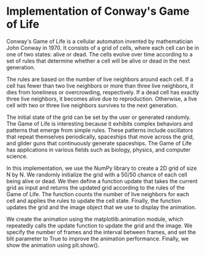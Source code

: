 # Implementation of Conway's Game of Life  

Conway's Game of Life is a cellular automaton invented by mathematician John Conway in 1970. It consists of a grid of cells, where each cell can be in one of two states: alive or dead. The cells evolve over time according to a set of rules that determine whether a cell will be alive or dead in the next generation.

The rules are based on the number of live neighbors around each cell. If a cell has fewer than two live neighbors or more than three live neighbors, it dies from loneliness or overcrowding, respectively. If a dead cell has exactly three live neighbors, it becomes alive due to reproduction. Otherwise, a live cell with two or three live neighbors survives to the next generation.

The initial state of the grid can be set by the user or generated randomly. The Game of Life is interesting because it exhibits complex behaviors and patterns that emerge from simple rules. These patterns include oscillators that repeat themselves periodically, spaceships that move across the grid, and glider guns that continuously generate spaceships. The Game of Life has applications in various fields such as biology, physics, and computer science.

In this implementation, we use the NumPy library to create a 2D grid of size N by N. We randomly initialize the grid with a 50/50 chance of each cell being alive or dead. We then define a function update that takes the current grid as input and returns the updated grid according to the rules of the Game of Life. The function counts the number of live neighbors for each cell and applies the rules to update the cell state. Finally, the function updates the grid and the image object that we use to display the animation.

We create the animation using the matplotlib.animation module, which repeatedly calls the update function to update the grid and the image. We specify the number of frames and the interval between frames, and set the blit parameter to True to improve the animation performance. Finally, we show the animation using plt.show().

